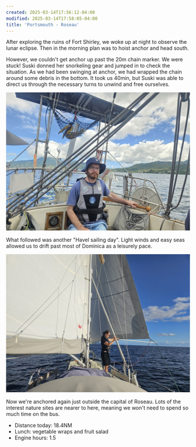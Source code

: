 ```yaml
---
created: 2025-03-14T17:56:12-04:00
modified: 2025-03-14T17:58:05-04:00
title: 'Portsmouth - Roseau'
---
```


After exploring the ruins of Fort Shirley, we woke up at night to observe the lunar eclipse. Then in the morning plan was to hoist anchor and head south.

However, we couldn't get anchor up past the 20m chain marker. We were stuck! Suski donned her snorkeling gear and jumped in to check the situation. As we had been swinging at anchor, we had wrapped the chain around some debris in the bottom. It took us 40min, but Suski was able to direct us through the necessary turns to unwind and free ourselves.

![Image](../2025/795d733b8a773d10451063fc9a8549e9.jpg) 

What followed was another "Havel sailing day". Light winds and easy seas allowed us to drift past most of Dominica as a leisurely pace.

![Image](../2025/6e920abda82be1683d16ba394fd5b454.jpg) 

Now we're anchored again just outside the capital of Roseau. Lots of the interest nature sites are nearer to here, meaning we won't need to spend so much time on the bus.

* Distance today: 18.4NM
* Lunch: vegetable wraps and fruit salad
* Engine hours: 1.5
